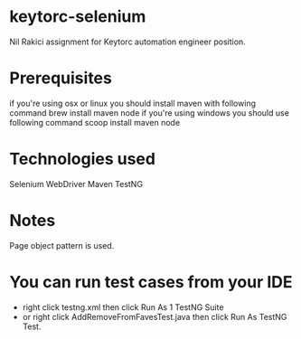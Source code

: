 keytorc-selenium
=====================

Nil Rakici assignment for Keytorc automation engineer position.

# Prerequisites
if you're using osx or linux you should install maven with following command
    brew install maven node
if you're using windows you should use following command
    scoop install maven node
    
# Technologies used
Selenium WebDriver
Maven
TestNG

# Notes
Page object pattern is used.


# You can run test cases from your IDE
- right click testng.xml then click Run As 1 TestNG Suite
- or right click AddRemoveFromFavesTest.java then click Run As TestNG Test.

